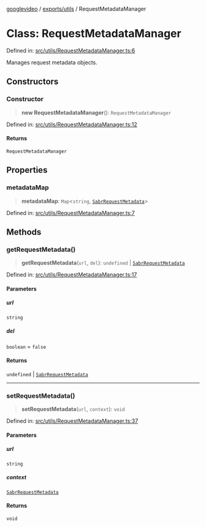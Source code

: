 [googlevideo](../../../README.md) / [exports/utils](../README.md) / RequestMetadataManager

# Class: RequestMetadataManager

Defined in: [src/utils/RequestMetadataManager.ts:6](https://github.com/LuanRT/googlevideo/blob/cc730b4dbadc5ae882d6aa28d716e442943577fa/src/utils/RequestMetadataManager.ts#L6)

Manages request metadata objects.

## Constructors

### Constructor

> **new RequestMetadataManager**(): `RequestMetadataManager`

Defined in: [src/utils/RequestMetadataManager.ts:12](https://github.com/LuanRT/googlevideo/blob/cc730b4dbadc5ae882d6aa28d716e442943577fa/src/utils/RequestMetadataManager.ts#L12)

#### Returns

`RequestMetadataManager`

## Properties

### metadataMap

> **metadataMap**: `Map`\<`string`, [`SabrRequestMetadata`](../../sabr-streaming-adapter/interfaces/SabrRequestMetadata.md)\>

Defined in: [src/utils/RequestMetadataManager.ts:7](https://github.com/LuanRT/googlevideo/blob/cc730b4dbadc5ae882d6aa28d716e442943577fa/src/utils/RequestMetadataManager.ts#L7)

## Methods

### getRequestMetadata()

> **getRequestMetadata**(`url`, `del`): `undefined` \| [`SabrRequestMetadata`](../../sabr-streaming-adapter/interfaces/SabrRequestMetadata.md)

Defined in: [src/utils/RequestMetadataManager.ts:17](https://github.com/LuanRT/googlevideo/blob/cc730b4dbadc5ae882d6aa28d716e442943577fa/src/utils/RequestMetadataManager.ts#L17)

#### Parameters

##### url

`string`

##### del

`boolean` = `false`

#### Returns

`undefined` \| [`SabrRequestMetadata`](../../sabr-streaming-adapter/interfaces/SabrRequestMetadata.md)

***

### setRequestMetadata()

> **setRequestMetadata**(`url`, `context`): `void`

Defined in: [src/utils/RequestMetadataManager.ts:37](https://github.com/LuanRT/googlevideo/blob/cc730b4dbadc5ae882d6aa28d716e442943577fa/src/utils/RequestMetadataManager.ts#L37)

#### Parameters

##### url

`string`

##### context

[`SabrRequestMetadata`](../../sabr-streaming-adapter/interfaces/SabrRequestMetadata.md)

#### Returns

`void`
